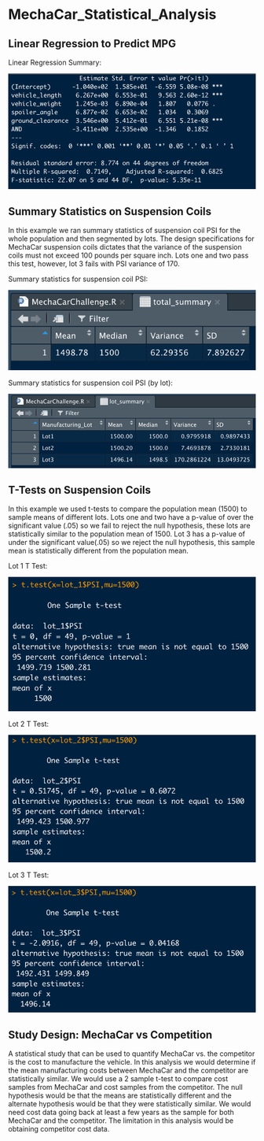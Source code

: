 # MechaCar_Statistical_Analysis

## Linear Regression to Predict MPG

Linear Regression Summary:

![](https://github.com/niklasax/MechaCar_Statistical_Analysis/blob/main/Screen%20Shot%202021-01-31%20at%207.13.19%20PM.png)

## Summary Statistics on Suspension Coils

In this example we ran summary statistics of suspension coil PSI for the whole population and then segmented by lots. The design specifications for MechaCar suspension coils dictates that the variance of the suspension coils must not exceed 100 pounds per square inch. Lots one and two pass this test, however, lot 3 fails with PSI variance of 170.

Summary statistics for suspension coil PSI:

![](https://github.com/niklasax/MechaCar_Statistical_Analysis/blob/main/Screen%20Shot%202021-01-31%20at%207.14.07%20PM.png)

Summary statistics for suspension coil PSI (by lot):

![](https://github.com/niklasax/MechaCar_Statistical_Analysis/blob/main/Screen%20Shot%202021-01-31%20at%207.23.38%20PM.png)


## T-Tests on Suspension Coils

In this example we used t-tests to compare the population mean (1500) to sample means of different lots. Lots one and two have a p-value of over the significant value (.05) so we fail to reject the null hypothesis, these lots are statistically similar to the population mean of 1500. Lot 3 has a p-value of under the significant value(.05) so we reject the null hypothesis, this sample mean is statistically different from the population mean.

Lot 1 T Test:

![](https://github.com/niklasax/MechaCar_Statistical_Analysis/blob/main/Screen%20Shot%202021-01-31%20at%207.24.58%20PM.png)

Lot 2 T Test:

![](https://github.com/niklasax/MechaCar_Statistical_Analysis/blob/main/Screen%20Shot%202021-01-31%20at%207.25.11%20PM.png)

Lot 3 T Test:

![](https://github.com/niklasax/MechaCar_Statistical_Analysis/blob/main/Screen%20Shot%202021-01-31%20at%207.25.24%20PM.png)


## Study Design: MechaCar vs Competition

A statistical study that can be used to quantify MechaCar vs. the competitor is the cost to manufacture the vehicle. In this analysis we would determine if the mean manufacturing costs between MechaCar and the competitor are statistically similar. We would use a 2 sample t-test to compare cost samples from MechaCar and cost samples from the competitor. The null hypothesis would be that the means are statistically different and the alternate hypothesis would be that they were statistically similar. We would need cost data going back at least a few years as the sample for both MechaCar and the competitor. The limitation in this analysis would be obtaining competitor cost data.
